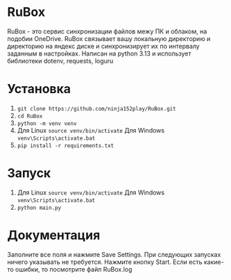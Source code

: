 RuBox
==================================================

RuBox - это сервис синхронизации файлов межу ПК и облаком, на подобии OneDrive.
RuBox связывает вашу локальную директорию и директорию на яндекс диске 
и синхронизирует их по интервалу заданным в настройках. 
Написан на python 3.13 и использует библиотеки dotenv, requests, loguru

Установка
=========

1. ```git clone https://github.com/ninja152play/RuBox.git```
2. ```cd RuBox```
3. ```python -m venv venv```
4. Для Linux ```source venv/bin/activate``` Для Windows ```venv\Scripts\activate.bat```
5. ```pip install -r requirements.txt```

Запуск
======

1. Для Linux ```source venv/bin/activate``` Для Windows ```venv\Scripts\activate.bat```
2. ```python main.py```

Документация
============
Заполните все поля и нажмите Save Settings.
При следующих запусках ничего указывать не требуется.
Нажмите кнопку Start.
Если есть какие-то ошибки, то посмотрите файл RuBox.log 
